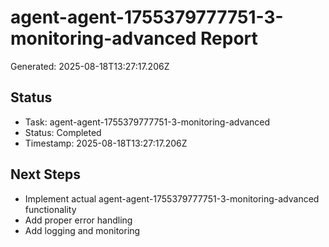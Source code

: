 # agent-agent-1755379777751-3-monitoring-advanced Report

Generated: 2025-08-18T13:27:17.206Z

## Status
- Task: agent-agent-1755379777751-3-monitoring-advanced
- Status: Completed
- Timestamp: 2025-08-18T13:27:17.206Z

## Next Steps
- Implement actual agent-agent-1755379777751-3-monitoring-advanced functionality
- Add proper error handling
- Add logging and monitoring
